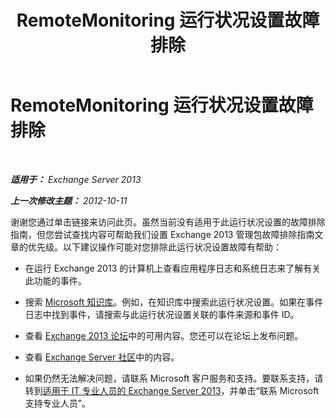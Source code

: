 ﻿---
title: RemoteMonitoring 运行状况设置故障排除
TOCTitle: RemoteMonitoring 运行状况设置故障排除
ms:assetid: 693d84bf-23bc-4130-aba5-4ab3f80a5c5d
ms:mtpsurl: https://technet.microsoft.com/zh-cn/library/ms.exch.scom.remotemonitoring(v=EXCHG.150)
ms:contentKeyID: 54652339
ms.date: 10/08/2015
mtps_version: v=EXCHG.150
ms.translationtype: HT
---

# RemoteMonitoring 运行状况设置故障排除

 

_**适用于：** Exchange Server 2013_

_**上一次修改主题：** 2012-10-11_

谢谢您通过单击链接来访问此页。虽然当前没有适用于此运行状况设置的故障排除指南，但您尝试查找内容可帮助我们设置 Exchange 2013 管理包故障排除指南文章的优先级。以下建议操作可能对您排除此运行状况设置故障有帮助：

  - 在运行 Exchange 2013 的计算机上查看应用程序日志和系统日志来了解有关此功能的事件。

  - 搜索 [Microsoft 知识库](http://go.microsoft.com/fwlink/p/?linkid=18175)。例如，在知识库中搜索此运行状况设置。如果在事件日志中找到事件，请搜索与此运行状况设置关联的事件来源和事件 ID。

  - 查看 [Exchange 2013 论坛](http://go.microsoft.com/fwlink/p/?linkid=257903)中的可用内容。您还可以在论坛上发布问题。

  - 查看 [Exchange Server 社区](http://go.microsoft.com/fwlink/p/?linkid=14927)中的内容。

  - 如果仍然无法解决问题，请联系 Microsoft 客户服务和支持。要联系支持，请转到[适用于 IT 专业人员的 Exchange Server 2013](http://go.microsoft.com/fwlink/p/?linkid=402506)，并单击“联系 Microsoft 支持专业人员”。


